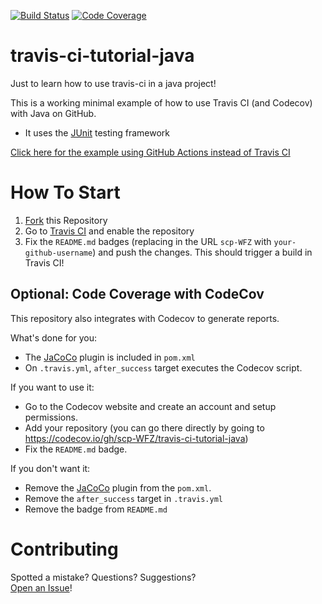 [![Build Status](https://app.travis-ci.com/scp-WFZ/travis-ci-tutorial-java.svg?branch=master)](https://app.travis-ci.com/scp-WFZ/travis-ci-tutorial-java)
[![Code Coverage](https://codecov.io/github/scp-WFZ/travis-ci-tutorial-java/coverage.svg)](https://codecov.io/gh/scp-WFZ/travis-ci-tutorial-java)

# travis-ci-tutorial-java
Just to learn how to use travis-ci in a java project!

This is a working minimal example of how to use Travis CI (and Codecov) with Java on GitHub.

- It uses the [JUnit](https://junit.org) testing framework

[Click here for the example using GitHub Actions instead of Travis CI](https://github.com/scp-WFZ/github-ci-tutorial-java)

# How To Start

1. [Fork](https://github.com/scp-WFZ/travis-ci-tutorial-java/fork) this Repository
2. Go to [Travis CI](http://travis-ci.com) and enable the repository
3. Fix the `README.md` badges (replacing in the URL `scp-WFZ` with `your-github-username`) and push the changes. This should trigger a build in Travis CI!

## Optional: Code Coverage with CodeCov

This repository also integrates with Codecov to generate reports.

What's done for you:
- The [JaCoCo](https://www.jacoco.org) plugin is included in `pom.xml`
- On `.travis.yml`, `after_success` target executes the Codecov script.

If you want to use it:
- Go to the Codecov website and create an account and setup permissions.
- Add your repository (you can go there directly by going to https://codecov.io/gh/scp-WFZ/travis-ci-tutorial-java)
- Fix the `README.md` badge.

If you don't want it:
- Remove the [JaCoCo](https://www.jacoco.org) plugin from the `pom.xml`.
- Remove the `after_success` target in `.travis.yml`
- Remove the badge from `README.md`

# Contributing

Spotted a mistake? Questions? Suggestions?  
[Open an Issue](https://github.com/scp-WFZ/travis-ci-tutorial-java/issues/new)!
